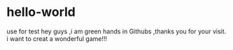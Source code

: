 # hello-world
use for test
hey guys ,i am green hands in Githubs ,thanks you for your visit.
i want to creat a wonderful game!!!
